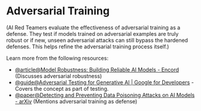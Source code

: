 # Adversarial Training

(AI Red Teamers evaluate the effectiveness of adversarial training as a defense. They test if models trained on adversarial examples are truly robust or if new, unseen adversarial attacks can still bypass the hardened defenses. This helps refine the adversarial training process itself.)

Learn more from the following resources:

- [@article@Model Robustness: Building Reliable AI Models - Encord](https://encord.com/blog/model-robustness-machine-learning-strategies/) (Discusses adversarial robustness)
- [@guide@Adversarial Testing for Generative AI | Google for Developers](https://developers.google.com/machine-learning/guides/adv-testing) - Covers the concept as part of testing.
- [@paper@Detecting and Preventing Data Poisoning Attacks on AI Models - arXiv](https://arxiv.org/abs/2503.09302) (Mentions adversarial training as defense)
